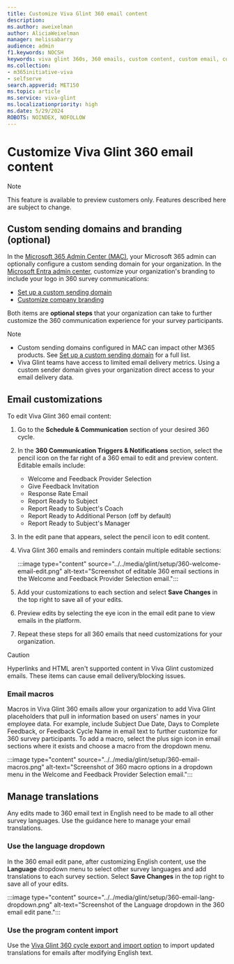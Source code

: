 ```yaml
---
title: Customize Viva Glint 360 email content
description: 
ms.author: aweixelman
author: AliciaWeixelman
manager: melissabarry
audience: admin
f1.keywords: NOCSH
keywords: viva glint 360s, 360 emails, custom content, custom email, customize 360 email
ms.collection:  
- m365initiative-viva
- selfserve 
search.appverid: MET150 
ms.topic: article
ms.service: viva-glint
ms.localizationpriority: high
ms.date: 5/29/2024
ROBOTS: NOINDEX, NOFOLLOW
---
```


# Customize Viva Glint 360 email content

> [!NOTE]
> This feature is available to preview customers only. Features described here are subject to change.

## Custom sending domains and branding (optional)

In the [Microsoft 365 Admin Center (MAC)](https://go.microsoft.com/fwlink/?linkid=2264234), your Microsoft 365 admin can optionally configure a custom sending domain for your organization. In the [Microsoft Entra admin center](https://entra.microsoft.com/#home), customize your organization's branding to include your logo in 360 survey communications:

- [Set up a custom sending domain](/microsoft-365/admin/email/select-domain-to-use-for-email-from-microsoft-365-products)
- [Customize company branding](/microsoft-365/admin/setup/customize-sign-in-page)

Both items are **optional steps** that your organization can take to further customize the 360 communication experience for your survey participants.

> [!NOTE]
> - Custom sending domains configured in MAC can impact other M365 products. See [Set up a custom sending domain](/microsoft-365/admin/email/select-domain-to-use-for-email-from-microsoft-365-products) for a full list.
> - Viva Glint teams have access to limited email delivery metrics. Using a custom sender domain gives your organization direct access to your email delivery data.

## Email customizations

To edit Viva Glint 360 email content: 

1. Go to the **Schedule & Communication** section of your desired 360 cycle. 
2. In the **360 Communication Triggers & Notifications** section, select the pencil icon on the far right of a 360 email to edit and preview content. Editable emails include:
   - Welcome and Feedback Provider Selection
   - Give Feedback Invitation
   - Response Rate Email
   - Report Ready to Subject
   - Report Ready to Subject's Coach
   - Report Ready to Additional Person (off by default)
   - Report Ready to Subject's Manager
3. In the edit pane that appears, select the pencil icon to edit content.
4. Viva Glint 360 emails and reminders contain multiple editable sections:

   :::image type="content" source="../../media/glint/setup/360-welcome-email-edit.png" alt-text="Screenshot      of editable 360 email sections in the Welcome and Feedback Provider Selection email.":::

5. Add your customizations to each section and select **Save Changes** in the top right to save all of your edits.
6. Preview edits by selecting the eye icon in the email edit pane to view emails in the platform.
7. Repeat these steps for all 360 emails that need customizations for your organization.


> [!CAUTION]
> Hyperlinks and HTML aren't supported content in Viva Glint customized emails. These items can cause email delivery/blocking issues.

### Email macros

Macros in Viva Glint 360 emails allow your organization to add Viva Glint placeholders that pull in information based on users' names in your employee data. For example, include Subject Due Date, Days to Complete Feedback, or Feedback Cycle Name in email text to further customize for 360 survey participants. To add a macro, select the plus sign icon in email sections where it exists and choose a macro from the dropdown menu.

:::image type="content" source="../../media/glint/setup/360-email-macros.png" alt-text="Screenshot of 360 macro options in a dropdown menu in the Welcome and Feedback Provider Selection email.":::

## Manage translations

Any edits made to 360 email text in English need to be made to all other survey languages. Use the guidance here to manage your email translations.

### Use the language dropdown

In the 360 email edit pane, after customizing English content, use the **Language** dropdown menu to select other survey languages and add translations to each survey section. Select **Save Changes** in the top right to save all of your edits.

:::image type="content" source="../../media/glint/setup/360-email-lang-dropdown.png" alt-text="Screenshot of the Language dropdown in the 360 email edit pane.":::

### Use the program content import

Use the [Viva Glint 360 cycle export and import option](360-export-import.md) to import updated translations for emails after modifying English text.

